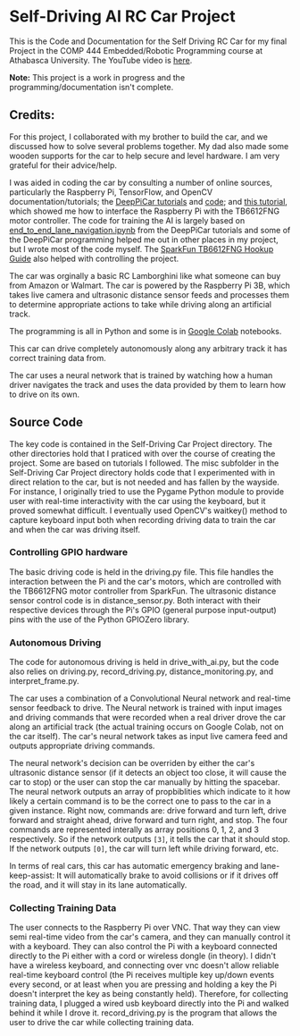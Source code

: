 # Self-Driving AI RC Car Project
 This is the Code and Documentation for the Self Driving RC Car for my final Project in the COMP 444 Embedded/Robotic Programming course at Athabasca University. The YouTube video is [here](https://youtu.be/rAWz5kUqRnQ).

**Note:** This project is a work in progress and the programming/documentation isn't complete.

## Credits:
For this project, I collaborated with my brother to build the car, and we discussed how to solve several problems together. My dad also made some wooden supports for the car to help secure and level hardware. I am very grateful for their advice/help.

I was aided in coding the car by consulting a number of online sources, particularly the Raspberry Pi, TensorFlow, and OpenCV documentation/tutorials; the [DeepPiCar tutorials](https://towardsdatascience.com/deeppicar-part-1-102e03c83f2c) and [code](https://github.com/dctian/DeepPiCar/blob/master/models/lane_navigation/code/); and [this tutorial](https://www.bluetin.io/dc-motors/motor-driver-raspberry-pi-tb6612fng/), which showed me how to interface the Raspberry Pi with the TB6612FNG motor controller. The code for training the AI is largely based on [end_to_end_lane_navigation.ipynb](https://github.com/dctian/DeepPiCar/blob/master/models/lane_navigation/code/end_to_end_lane_navigation.ipynb) from the DeepPiCar tutorials and some of the DeepPiCar programming helped me out in other places in my project, but I wrote most of the code myself. The [SparkFun TB6612FNG Hookup Guide](https://learn.sparkfun.com/tutorials/tb6612fng-hookup-guide/all) also helped with controlling the project.


The car was orginally a basic RC Lamborghini like what someone can buy from Amazon or Walmart. The car is powered by the Raspberry Pi 3B, which takes live camera and ultrasonic distance sensor feeds and processes them to determine appropriate actions to take while driving along an artificial track.

The programming is all in Python and some is in [Google Colab](https://colab.research.google.com/notebooks/intro.ipynb) notebooks.


This car can drive completely autonomously along any arbitrary track it has correct training data from.

The car uses a neural network that is trained by watching how a human driver navigates the track and uses the data provided by them to learn how to drive on its own.


## Source Code
The key code is contained in the Self-Driving Car Project directory. The other directories hold that I praticed with over the course of creating the project. Some are based on tutorials I followed. The misc subfolder in the Self-Driving Car Project directory holds code that I experimented with in direct relation to the car, but is not needed and has fallen by the wayside. For instance, I originally tried to use the Pygame Python module to provide user with real-time interactivity with the car using the keyboard, but it proved somewhat difficult. I eventually used OpenCV's waitkey() method to capture keyboard input both when recording driving data to train the car and when the car was driving itself.

### Controlling GPIO hardware
The basic driving code is held in the driving.py file. This file handles the interaction between the Pi and the car's motors, which are controlled with the TB6612FNG motor controller from SparkFun. The ultrasonic distance sensor control code is in distance_sensor.py. Both interact with their respective devices through the Pi's GPIO (general purpose input-output) pins with the use of the Python GPIOZero library. 

### Autonomous Driving
The code for autonomous driving is held in drive_with_ai.py, but the code also relies on driving.py, record_driving.py, distance_monitoring.py, and interpret_frame.py.

The car uses a combination of a Convolutional Neural network and real-time sensor feedback to drive. The Neural network is trained with input images and driving commands that were recorded when a real driver drove the car along an artificial track (the actual training occurs on Google Colab, not on the car itself). The car's neural network takes as input live camera feed and outputs appropriate driving commands.

The neural network's decision can be overriden by either the car's ultrasonic distance sensor (if it detects an object too close, it will cause the car to stop) or the user can stop the car manually by hitting the spacebar. 
The neural network outputs an array of propbiblities which indicate to it how likely a certain command is to be the correct one to pass to the car in a given instance. Right now, commands are: drive forward and turn left, drive forward and straight ahead, drive forward and turn right, and stop. The four commands are represented interally as array positions 0, 1, 2, and 3 respectively. So if the network outputs `[3]`, it tells the car that it should stop. If the network outputs `[0]`, the car will turn left while driving forward, etc.

In terms of real cars, this car has automatic emergency braking and lane-keep-assist: It will automatically brake to avoid collisions or if it drives off the road, and it will stay in its lane automatically. 

### Collecting Training Data
The user connects to the Raspberry Pi over VNC. That way they can view semi real-time video from the car's camera, and they can manually control it with a keyboard. They can also control the Pi with a keyboard connected directly to the Pi either with a cord or wireless dongle (in theory). I didn't have a wireless keyboard, and connecting over vnc doesn't allow reliable real-time keyboard control (the Pi receives multiple key up/down events every second, or at least when you are pressing and holding a key the Pi doesn't interpret the key as being constantly held). Therefore, for collecting training data, I plugged a wired usb keyboard directly into the Pi and walked behind it while I drove it.
record_driving.py is the program that allows the user to drive the car while collecting training data.

